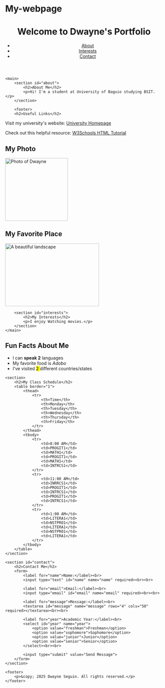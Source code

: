 # My-webpage
<!DOCTYPE html>
<html lang ="en">
<head>
    <meta charset="UTF-8">
    <meta name="viewport" content="width=deivce-width, initial-scale=1.0">
    <title>My First Webpage</title>
</head>
<body>
    <header>
        <h1>Welcome to Dwayne's Portfolio</h1>
        <nav>
            <ul>
                <li><a href="#about">About</a></li>
                <li><a href="#interests">Interests</a></li>
                <li><a href="#contact">Contact</a></li>
            </ul>
        </nav>
    </header>

    <main>
        <section id="about">
            <h2>About Me</h2>
            <p>Hi! I'm a student at University of Baguio studying BSIT.</p>
        </section>
        
        <footer>
        <h2>Useful Links</h2>
<p>Visit my university's website: <a href="https://ubaguio.edu/">University Homepage</a></p>
<p>Check out this helpful resource: <a href="https://www.w3schools.com/html/" target="_blank">W3Schools HTML Tutorial</a></p>

<h2>My Photo</h2>
<img src="https://image.tmdb.org/t/p/w235_and_h235_face/5QApZVV8FUFlVxQpIK3Ew6cqotq.jpg" alt="Photo of Dwayne" width="200" height="200">

<h2>My Favorite Place</h2>
<img src="https://encrypted-tbn0.gstatic.com/images?q=tbn:ANd9GcRSbwtbVzMsZbuiuQmxXTTxVTrfAZtFPFOK0A&s" 
     alt="A beautiful landscape" width="300" height="200">
    </footer>

        <section id="interests">
            <h2>My Interests</h2>
            <p>I enjoy Watching movies.</p>
        </section>
    </main>

<section>
    <h2>Fun Facts About Me</h2>
    <ul>
        <li>I can <strong>speak 2</strong> languages</li>
        <li>My favorite food is <em>Adobo</em></li>
        <li>I've visited <mark> 2 </mark> different countries/states</li>
    </ul>
</section>

    <section>
        <h2>My Class Schedule</h2>
        <table border="1">
            <thead>
                <tr>
                    <th>Time</th>
                    <th>Monday</th>
                    <th>Tuesday</th>
                    <th>Wednesday</th>
                    <th>Thursday</th>
                    <th>Friday</th>
                </tr>
            </thead>
            <tbody>
                <tr>
                    <td>8:00 AM</td>
                    <td>PROGIT1</td>
                    <td>MATH1</td>
                    <td>PROGIT1</td>
                    <td>MATH1</td>
                    <td>INTRCS1</td>
                </tr>
                <tr>
                    <td>11:00 AM</td>
                    <td>INRRCS1</td>
                    <td>PROGIT1</td>
                    <td>INTRCS1</td>
                    <td>PROGIT1</td>
                    <td>INTRCS1</td>
                </tr>
                <tr>
                    <td>1:00 AM</td>
                    <td>LITERA1</td>
                    <td>NSTPRO1</td>
                    <td>LITERA1</td>
                    <td>NSTPRO1</td>
                    <td>LITERA1</td>
                </tr>
            </tbody>
        </table>
    </section>
    
    <section id="contact">
        <h2>Contact Me</h2>
        <form>
            <label for="name">Name:</label><br>
            <input type="text" id="name" name="name" required><br><br>
            
            <label for="email">Email:</label><br>
            <input type="email" id="email" name="email" required><br><br>
            
            <label for="message">Message:</label><br>
            <textarea id="message" name="message" rows="4" cols="50" required></textarea><br><br>
            
            <label for="year">Academic Year:</label><br>
            <select id="year" name="year">
                <option value="freshman">Freshman</option>
                <option value="sophomore">Sophomore</option>
                <option value="junior">Junior</option>
                <option value="senior">Senior</option>
            </select><br><br>
            
            <input type="submit" value="Send Message">
        </form>
    </section>
    
    <footer>
        <p>&copy; 2025 Dwayne Seguin. All rights reserved.</p>
    </footer>